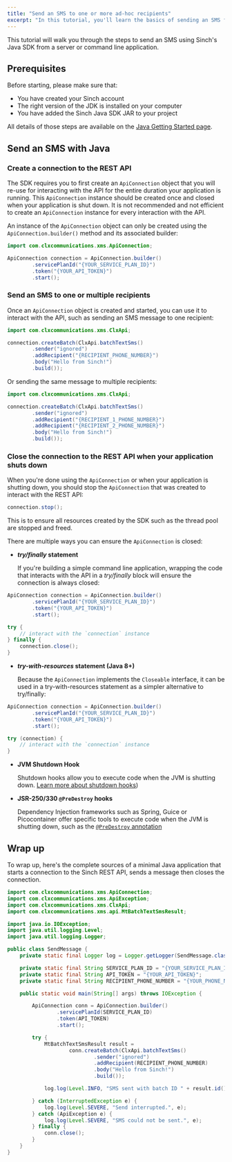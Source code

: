 ```yaml
---
title: "Send an SMS to one or more ad-hoc recipients"
excerpt: "In this tutorial, you'll learn the basics of sending an SMS from a Java application."
---
```

This tutorial will walk you through the steps to send an SMS using Sinch's Java SDK from a server or command line application.

## Prerequisites

Before starting, please make sure that:

 - You have created your Sinch account
 - The right version of the JDK is installed on your computer
 - You have added the Sinch Java SDK JAR to your project

All details of those steps are available on the [Java Getting Started page](doc:java).

## Send an SMS with Java

### Create a connection to the REST API

The SDK requires you to first create an `ApiConnection` object that you will re-use for interacting with the API for the entire duration your application is running. This `ApiConnection` instance should be created once and closed when your application is shut down. It is not recommended and not efficient to create an `ApiConnection` instance for every interaction with the API.

An instance of the `ApiConnection` object can only be created using the `ApiConnection.builder()` method and its associated builder:

```java
import com.clxcommunications.xms.ApiConnection;

ApiConnection connection = ApiConnection.builder()
        .servicePlanId("{YOUR_SERVICE_PLAN_ID}")
        .token("{YOUR_API_TOKEN}")
        .start();
```

### Send an SMS to one or multiple recipients

Once an `ApiConnection` object is created and started, you can use it to interact with the API, such as sending an SMS message to one recipient:

```java
import com.clxcommunications.xms.ClxApi;

connection.createBatch(ClxApi.batchTextSms()
        .sender("ignored")
        .addRecipient("{RECIPIENT_PHONE_NUMBER}")
        .body("Hello from Sinch!")
        .build());
```

Or sending the same message to multiple recipients:

```java
import com.clxcommunications.xms.ClxApi;

connection.createBatch(ClxApi.batchTextSms()
        .sender("ignored")
        .addRecipient("{RECIPIENT_1_PHONE_NUMBER}")
        .addRecipient("{RECIPIENT_2_PHONE_NUMBER}")
        .body("Hello from Sinch!")
        .build());
```

### Close the connection to the REST API when your application shuts down

When you're done using the `ApiConnection` or when your application is shutting down, you should stop the `ApiConnection` that was created to interact with the REST API:

```java
connection.stop();
```

This is to ensure all resources created by the SDK such as the thread pool are stopped and freed. 

There are multiple ways you can ensure the `ApiConnection` is closed:

 - **_try/finally_ statement**
   
   If you're building a simple command line application, wrapping the code that interacts with the API in a _try/finally_ block will ensure the connection is always closed:
   
``` java 
ApiConnection connection = ApiConnection.builder()
        .servicePlanId("{YOUR_SERVICE_PLAN_ID}")
        .token("{YOUR_API_TOKEN}")
        .start();

try {
    // interact with the `connection` instance
} finally {
    connection.close();
}
```

 - **_try-with-resources_ statement (Java 8+)**
  
   Because the `ApiConnection` implements the `Closeable` interface, it can be used in a try-with-resources statement as a simpler alternative to try/finally:
   
``` java 
ApiConnection connection = ApiConnection.builder()
        .servicePlanId("{YOUR_SERVICE_PLAN_ID}")
        .token("{YOUR_API_TOKEN}")
        .start();

try (connection) {
    // interact with the `connection` instance
}
```  
 
 - **JVM Shutdown Hook**
 
   Shutdown hooks allow you to execute code when the JVM is shutting down. [Learn more about shutdown hooks](https://docs.oracle.com/javase/8/docs/api/java/lang/Runtime.html#addShutdownHook-java.lang.Thread-))
 
 - **JSR-250/330 `@PreDestroy` hooks**
 
   Dependency Injection frameworks such as Spring, Guice or Picocontainer offer specific tools to execute code when the JVM is shutting down, such as the [`@PreDestroy` annotation](https://docs.oracle.com/javase/8/docs/api/javax/annotation/PreDestroy.html)
  
## Wrap up

To wrap up, here's the complete sources of a minimal Java application that starts a connection to the Sinch REST API, sends a message then closes the connection.

```java
import com.clxcommunications.xms.ApiConnection;
import com.clxcommunications.xms.ApiException;
import com.clxcommunications.xms.ClxApi;
import com.clxcommunications.xms.api.MtBatchTextSmsResult;

import java.io.IOException;
import java.util.logging.Level;
import java.util.logging.Logger;

public class SendMessage {
    private static final Logger log = Logger.getLogger(SendMessage.class.getName());

    private static final String SERVICE_PLAN_ID = "{YOUR_SERVICE_PLAN_ID}";
    private static final String API_TOKEN = "{YOUR_API_TOKEN}";
    private static final String RECIPIENT_PHONE_NUMBER = "{YOUR_PHONE_NUMBER}";

    public static void main(String[] args) throws IOException {

        ApiConnection conn = ApiConnection.builder()
                .servicePlanId(SERVICE_PLAN_ID)
                .token(API_TOKEN)
                .start();

        try {
            MtBatchTextSmsResult result =
                    conn.createBatch(ClxApi.batchTextSms()
                            .sender("ignored")
                            .addRecipient(RECIPIENT_PHONE_NUMBER)
                            .body("Hello from Sinch!")
                            .build());

            log.log(Level.INFO, "SMS sent with batch ID " + result.id());

        } catch (InterruptedException e) {
            log.log(Level.SEVERE, "Send interrupted.", e);
        } catch (ApiException e) {
            log.log(Level.SEVERE, "SMS could not be sent.", e);
        } finally {
            conn.close();  
        }
    }                
}
```